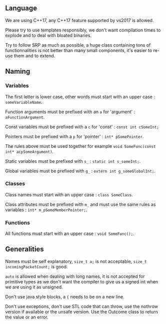 ## Language

We are using C++17, any C++17 feature supported by vs2017 is allowed. 

Please try to use templates responsibly, we don't want compilation times to explode and to deal with bloated binaries.

Try to follow SRP as much as possible, a huge class containing tons of functionnalities is not better than many small components, it's easier to re-use them and to extend.

## Naming

### Variables

The first letter is lower case, other words must start with an upper case : ``someVariableName``.

Function arguments must be prefixed with an ``a`` for 'argument' : ``aFunctionArgument``.

Const variables must be prefixed with a ``c`` for 'const' : ``const int cSomeInt;``

Pointers must be prefixed with a ``p`` for 'pointer' : ``int* pSomePointer``.

The rules above must be used together for example ``void SomeFunc(const int* acpSomeArgument)``.

Static variables must be prefixed with ``s_`` : ``static int s_someInt;``.

Global variables must be prefixed with ``g_`` : ``extern int g_someGlobalInt;``.

### Classes

Class names must start with an upper case : ``class SomeClass``.

Class attributes must be prefixed with ``m_`` and must use the same rules as variables : ``int* m_pSomeMemberPointer;``.

### Functions

All functions must start with an upper case : ``void SomeFunc();``.

## Generalities

Names must be self explanatory, ``size_t a;`` is not acceptable, ``size_t incomingPacketCount;`` is good.

``auto`` is allowed when dealing with long names, it is not accepted for primitive types as we don't want the compiler to give us a signed int when we are using it as unsigned.

Don't use java style blocks, a ``{`` needs to be on a new line.

Don't use exceptions, don't use STL code that can throw, use the nothrow version if available or the unsafe version. Use the Outcome class to return the value or an error.

